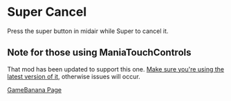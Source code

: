 # Super Cancel
Press the super button in midair while Super to cancel it.

## Note for those using ManiaTouchControls
That mod has been updated to support this one. [Make sure you're using the latest version of it](https://github.com/Rubberduckycooly/RSDKv5-Example-Mods/tree/master/ManiaTouchControls), otherwise issues will occur.

[GameBanana Page](https://gamebanana.com/mods/439699)